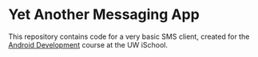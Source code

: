 # Yet Another Messaging App
This repository contains code for a very basic SMS client, created for the [Android Development](https://canvas.uw.edu/courses/1160645) course at the UW iSchool.
